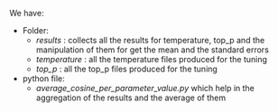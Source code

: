 We have:
* Folder:
  * _results_ : collects all the results for temperature, top_p and the manipulation of them for get the mean and the standard errors
  * _temperature_ : all the temperature files produced for the tuning
  * _top_p_ : all the top_p files produced for the tuning
* python file:
  * _average_cosine_per_parameter_value.py_ which help in the aggregation of the results and the average of them
